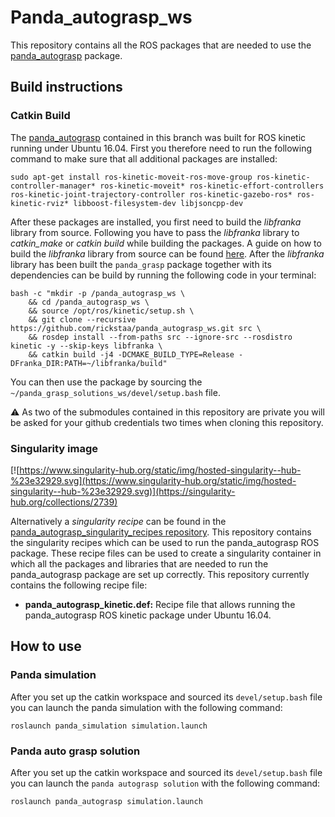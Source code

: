 # Panda_autograsp_ws
This repository contains all the ROS packages that are needed to use the [panda_autograsp](https://github.com/rickstaa/panda_autograsp) package. 

## Build instructions

### Catkin Build

The [panda_autograsp](https://github.com/rickstaa/panda_autograsp) contained in this branch was built for ROS kinetic running under Ubuntu 16.04. First you therefore need to run the following command to make sure that all additional packages are installed:

    sudo apt-get install ros-kinetic-moveit-ros-move-group ros-kinetic-controller-manager* ros-kinetic-moveit* ros-kinetic-effort-controllers ros-kinetic-joint-trajectory-controller ros-kinetic-gazebo-ros* ros-kinetic-rviz* libboost-filesystem-dev libjsoncpp-dev

After these packages are installed, you first need to build the *libfranka* library from source. Following you have to pass the *libfranka* library to *catkin_make* or *catkin build* while building the packages. A guide on how to build the *libfranka* library from source can be found [here](https://frankaemika.github.io/docs/installation.html#building-from-source). After the *libfranka* library has been built the `panda_grasp` package together with its dependencies can be build by running the following code in your terminal:

    bash -c "mkdir -p /panda_autograsp_ws \
        && cd /panda_autograsp_ws \
        && source /opt/ros/kinetic/setup.sh \
        && git clone --recursive https://github.com/rickstaa/panda_autograsp_ws.git src \
        && rosdep install --from-paths src --ignore-src --rosdistro kinetic -y --skip-keys libfranka \
        && catkin build -j4 -DCMAKE_BUILD_TYPE=Release -DFranka_DIR:PATH=~/libfranka/build"

You can then use the package by sourcing the `~/panda_grasp_solutions_ws/devel/setup.bash` file.

:warning: As two of the submodules contained in this repository are private you will be asked for your github credentials two times when cloning this repository.

### Singularity image

[![https://www.singularity-hub.org/static/img/hosted-singularity--hub-%23e32929.svg](https://www.singularity-hub.org/static/img/hosted-singularity--hub-%23e32929.svg)](https://singularity-hub.org/collections/2739)

Alternatively a *singularity recipe* can be found in the [panda_autograsp_singularity_recipes repository](https://github.com/rickstaa/panda_autograsp_singularity_recipes). This repository contains the singularity recipes which can be used to run the panda_autograsp ROS package. These recipe files can be used to create a singularity container in which all the packages and libraries that are needed to run the panda_autograsp package are set up correctly. This repository currently contains the following recipe file:

- **panda_autograsp_kinetic.def:** Recipe file that allows running the panda_autograsp ROS kinetic package under Ubuntu 16.04.

## How to use

### Panda simulation

After you set up the catkin workspace and sourced its `devel/setup.bash` file you can launch the panda simulation with the following command:

```
roslaunch panda_simulation simulation.launch
```

### Panda auto grasp solution

After you set up the catkin workspace and sourced its `devel/setup.bash` file you can launch the `panda autograsp solution` with the following command:

```
roslaunch panda_autograsp simulation.launch
```
